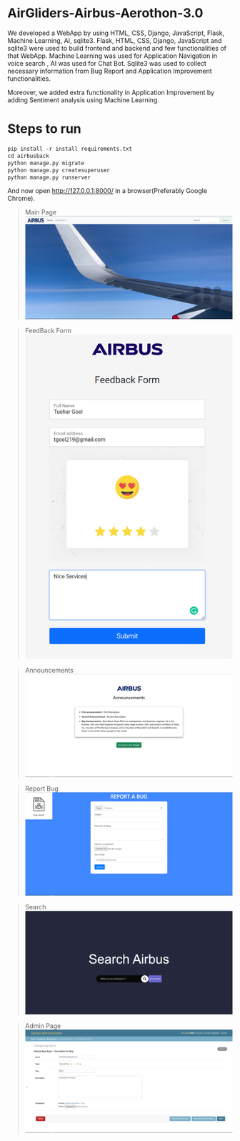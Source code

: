 # AirGliders-Airbus-Aerothon-3.0

We developed a WebApp by using HTML, CSS, Django, JavaScript, Flask, Machine Learning, AI, sqlite3. Flask, HTML, CSS, Django, JavaScript and sqlite3 were used to build frontend and backend and few functionalities of that WebApp. Machine Learning was used for Application Navigation in voice search , AI was used for Chat Bot. Sqlite3 was used to collect necessary information from Bug Report and Application Improvement functionalities.

Moreover, we added extra functionality in Application Improvement by adding Sentiment analysis using Machine Learning.

# Steps to run

```
pip install -r install requirements.txt
cd airbusback
python manage.py migrate
python manage.py createsuperuser
python manage.py runserver
```

And now open http://127.0.0.1:8000/ in a browser(Preferably Google Chrome).

> Main Page
![Main Page](./airbusback/../screenshots/Screenshot%202021-05-22%20103346.png)

> FeedBack Form
![FeedBack Form](./screenshots/Screenshot%202021-05-21.jpeg)

> Announcements
![Announcements](./screenshots/Screenshot%202021-05-22%20103411.png)

> Report Bug
![Report Bug](./screenshots/Screenshot%202021-05-22%20103311.png)

> Search
![Search](./screenshots/Screenshot%202021-05-22%20103434.png)

> Admin Page
![Admin Page](./screenshots/Screenshot%202021-05-22%20110727.png)
